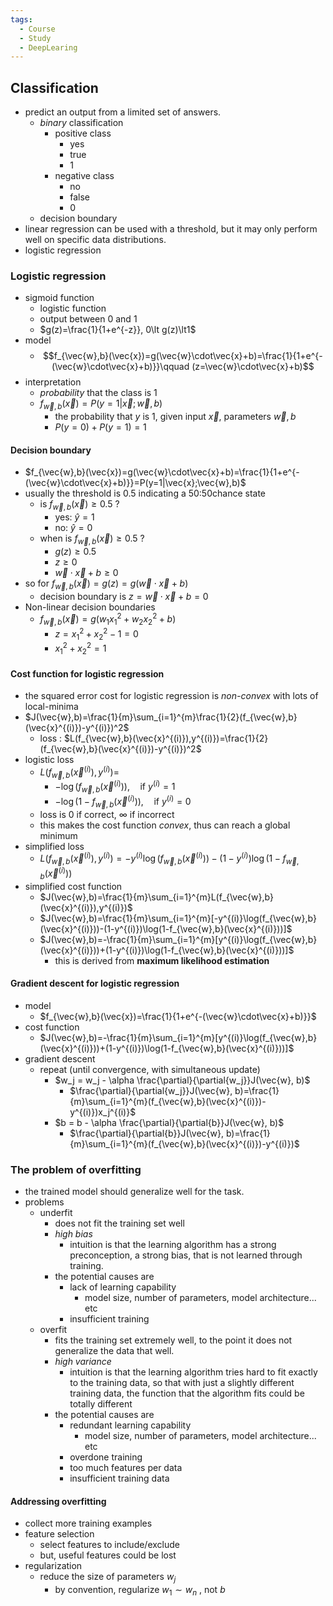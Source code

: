 ```yaml
---
tags:
  - Course
  - Study
  - DeepLearing
---
```

## Classification
- predict an output from a limited set of answers.
	- *binary* classification
		- positive class
			- yes
			- true
			- 1
		- negative class
			- no
			- false
			- 0
	- decision boundary
- linear regression can be used with a threshold, but it may only perform well on specific data distributions.
- logistic regression

### Logistic regression
- sigmoid function
	-  logistic function
	- output between 0 and 1
	- $g(z)=\frac{1}{1+e^{-z}}, 0\lt g(z)\lt1$
- model
	- $$f_{\vec{w},b}(\vec{x})=g(\vec{w}\cdot\vec{x}+b)=\frac{1}{1+e^{-(\vec{w}\cdot\vec{x}+b)}}\qquad (z=\vec{w}\cdot\vec{x}+b)$$
- interpretation
	- *probability* that the class is 1
	- $f_{\vec{w},b}(\vec{x})=P(y=1|\vec{x};\vec{w},b)$
		- the probability that $y$ is 1, given input $\vec{x}$, parameters $\vec{w}, b$
		- $P(y=0)+P(y=1)=1$

#### Decision boundary
- $f_{\vec{w},b}(\vec{x})=g(\vec{w}\cdot\vec{x}+b)=\frac{1}{1+e^{-(\vec{w}\cdot\vec{x}+b)}}=P(y=1|\vec{x};\vec{w},b)$
- usually the threshold is 0.5 indicating a 50:50chance state
	- is $f_{\vec{w},b}(\vec{x})\ge0.5$ ?
		- yes: $\hat{y}=1$
		- no: $\hat{y}=0$
	- when is $f_{\vec{w},b}(\vec{x})\ge0.5$ ?
		- $g(z)\ge0.5$
		- $z\ge0$
		- $\vec{w}\cdot\vec{x}+b \ge 0$
- so for $f_{\vec{w},b}(\vec{x})=g(z)=g(\vec{w}\cdot\vec{x}+b)$
	- decision boundary is $z=\vec{w}\cdot\vec{x}+b=0$
- Non-linear decision boundaries
	- $f_{\vec{w},b}(\vec{x})=g(w_1x_1^2+w_2x_2^2+b)$
		- $z=x_1^2+x_2^2-1=0$
		- $x_1^2+x_2^2=1$

#### Cost function for logistic regression
- the squared error cost for logistic regression is *non-convex* with lots of local-minima
- $J(\vec{w},b)=\frac{1}{m}\sum_{i=1}^{m}\frac{1}{2}(f_{\vec{w},b}(\vec{x}^{(i)})-y^{(i)})^2$
	- loss : $L(f_{\vec{w},b}(\vec{x}^{(i)}),y^{(i)})=\frac{1}{2}(f_{\vec{w},b}(\vec{x}^{(i)})-y^{(i)})^2$
- logistic loss
	- $L(f_{\vec{w},b}(\vec{x}^{(i)}),y^{(i)})=$
		- $-\log(f_{\vec{w},b}(\vec{x}^{(i)})), \quad \text{if } y^{(i)}=1$
		- $-\log(1-f_{\vec{w},b}(\vec{x}^{(i)})), \quad \text{if } y^{(i)}=0$
	- loss is 0 if correct, $\infty$ if incorrect
	- this makes the cost function *convex*, thus can reach a global minimum
- simplified loss
	- $L(f_{\vec{w},b}(\vec{x}^{(i)}),y^{(i)})=-y^{(i)}\log(f_{\vec{w},b}(\vec{x}^{(i)}))-(1-y^{(i)})\log(1-f_{\vec{w},b}(\vec{x}^{(i)}))$
- simplified cost function
	- $J(\vec{w},b)=\frac{1}{m}\sum_{i=1}^{m}L(f_{\vec{w},b}(\vec{x}^{(i)}),y^{(i)})$
	- $J(\vec{w},b)=\frac{1}{m}\sum_{i=1}^{m}[-y^{(i)}\log(f_{\vec{w},b}(\vec{x}^{(i)}))-(1-y^{(i)})\log(1-f_{\vec{w},b}(\vec{x}^{(i)}))]$
	- $J(\vec{w},b)=-\frac{1}{m}\sum_{i=1}^{m}[y^{(i)}\log(f_{\vec{w},b}(\vec{x}^{(i)}))+(1-y^{(i)})\log(1-f_{\vec{w},b}(\vec{x}^{(i)}))]$
		- this is derived from **maximum likelihood estimation**

#### Gradient descent for logistic regression
- model
	- $f_{\vec{w},b}(\vec{x})=\frac{1}{1+e^{-(\vec{w}\cdot\vec{x}+b)}}$
- cost function
	- $J(\vec{w},b)=-\frac{1}{m}\sum_{i=1}^{m}[y^{(i)}\log(f_{\vec{w},b}(\vec{x}^{(i)}))+(1-y^{(i)})\log(1-f_{\vec{w},b}(\vec{x}^{(i)}))]$
- gradient descent
	- repeat (until convergence, with simultaneous update)
		- $w_j = w_j - \alpha \frac{\partial}{\partial{w_j}}J(\vec{w}, b)$
			- $\frac{\partial}{\partial{w_j}}J(\vec{w}, b)=\frac{1}{m}\sum_{i=1}^{m}(f_{\vec{w},b}(\vec{x}^{(i)})-y^{(i)})x_j^{(i)}$
		- $b = b - \alpha \frac{\partial}{\partial{b}}J(\vec{w}, b)$
			- $\frac{\partial}{\partial{b}}J(\vec{w}, b)=\frac{1}{m}\sum_{i=1}^{m}(f_{\vec{w},b}(\vec{x}^{(i)})-y^{(i)})$

### The problem of overfitting
- the trained model should generalize well for the task.
- problems
	- underfit
		- does not fit the training set well
		- *high bias*
			- intuition is that the learning algorithm has a strong preconception, a strong bias, that is not learned through training.
		- the potential causes are
			- lack of learning capability
				- model size, number of parameters, model architecture... etc
			- insufficient training
	- overfit
		- fits the training set extremely well, to the point it does not generalize the data that well.
		- *high variance*
			- intuition is that the learning algorithm tries hard to fit exactly to the training data, so that with just a slightly different training data, the function that the algorithm fits could be totally different
		- the potential causes are
			- redundant learning capability
				- model size, number of parameters, model architecture... etc
			- overdone training
			- too much features per data
			- insufficient training data

#### Addressing overfitting
- collect more training examples
- feature selection
	- select features to include/exclude
	- but, useful features could be lost
- regularization
	- reduce the size of parameters $w_j$
		- by convention, regularize $w_1 \sim w_n$ , not $b$

